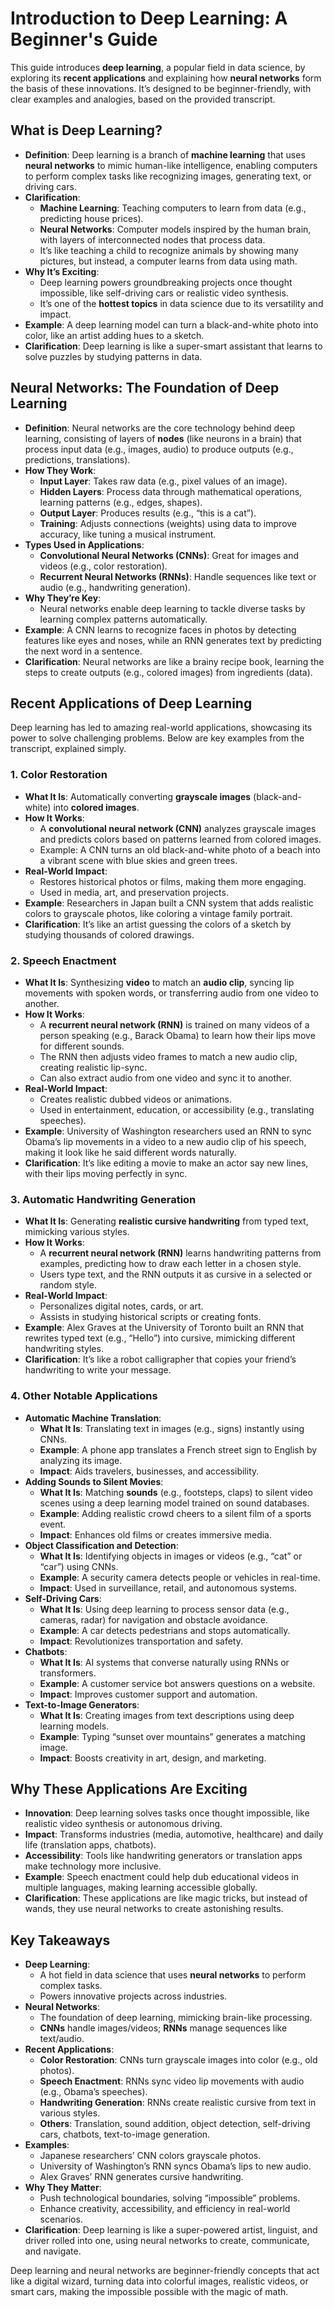 # Introduction to Deep Learning: A Beginner's Guide

This guide introduces **deep learning**, a popular field in data science, by exploring its **recent applications** and explaining how **neural networks** form the basis of these innovations. It’s designed to be beginner-friendly, with clear examples and analogies, based on the provided transcript.

## What is Deep Learning?

- **Definition**: Deep learning is a branch of **machine learning** that uses **neural networks** to mimic human-like intelligence, enabling computers to perform complex tasks like recognizing images, generating text, or driving cars.
- **Clarification**:
  - **Machine Learning**: Teaching computers to learn from data (e.g., predicting house prices).
  - **Neural Networks**: Computer models inspired by the human brain, with layers of interconnected nodes that process data.
  - It’s like teaching a child to recognize animals by showing many pictures, but instead, a computer learns from data using math.
- **Why It’s Exciting**:
  - Deep learning powers groundbreaking projects once thought impossible, like self-driving cars or realistic video synthesis.
  - It’s one of the **hottest topics** in data science due to its versatility and impact.
- **Example**: A deep learning model can turn a black-and-white photo into color, like an artist adding hues to a sketch.
- **Clarification**: Deep learning is like a super-smart assistant that learns to solve puzzles by studying patterns in data.

## Neural Networks: The Foundation of Deep Learning

- **Definition**: Neural networks are the core technology behind deep learning, consisting of layers of **nodes** (like neurons in a brain) that process input data (e.g., images, audio) to produce outputs (e.g., predictions, translations).
- **How They Work**:
  - **Input Layer**: Takes raw data (e.g., pixel values of an image).
  - **Hidden Layers**: Process data through mathematical operations, learning patterns (e.g., edges, shapes).
  - **Output Layer**: Produces results (e.g., “this is a cat”).
  - **Training**: Adjusts connections (weights) using data to improve accuracy, like tuning a musical instrument.
- **Types Used in Applications**:
  - **Convolutional Neural Networks (CNNs)**: Great for images and videos (e.g., color restoration).
  - **Recurrent Neural Networks (RNNs)**: Handle sequences like text or audio (e.g., handwriting generation).
- **Why They’re Key**:
  - Neural networks enable deep learning to tackle diverse tasks by learning complex patterns automatically.
- **Example**: A CNN learns to recognize faces in photos by detecting features like eyes and noses, while an RNN generates text by predicting the next word in a sentence.
- **Clarification**: Neural networks are like a brainy recipe book, learning the steps to create outputs (e.g., colored images) from ingredients (data).

## Recent Applications of Deep Learning

Deep learning has led to amazing real-world applications, showcasing its power to solve challenging problems. Below are key examples from the transcript, explained simply.

### 1. Color Restoration

- **What It Is**: Automatically converting **grayscale images** (black-and-white) into **colored images**.
- **How It Works**:
  - A **convolutional neural network (CNN)** analyzes grayscale images and predicts colors based on patterns learned from colored images.
  - Example: A CNN turns an old black-and-white photo of a beach into a vibrant scene with blue skies and green trees.
- **Real-World Impact**:
  - Restores historical photos or films, making them more engaging.
  - Used in media, art, and preservation projects.
- **Example**: Researchers in Japan built a CNN system that adds realistic colors to grayscale photos, like coloring a vintage family portrait.
- **Clarification**: It’s like an artist guessing the colors of a sketch by studying thousands of colored drawings.

### 2. Speech Enactment

- **What It Is**: Synthesizing **video** to match an **audio clip**, syncing lip movements with spoken words, or transferring audio from one video to another.
- **How It Works**:
  - A **recurrent neural network (RNN)** is trained on many videos of a person speaking (e.g., Barack Obama) to learn how their lips move for different sounds.
  - The RNN then adjusts video frames to match a new audio clip, creating realistic lip-sync.
  - Can also extract audio from one video and sync it to another.
- **Real-World Impact**:
  - Creates realistic dubbed videos or animations.
  - Used in entertainment, education, or accessibility (e.g., translating speeches).
- **Example**: University of Washington researchers used an RNN to sync Obama’s lip movements in a video to a new audio clip of his speech, making it look like he said different words naturally.
- **Clarification**: It’s like editing a movie to make an actor say new lines, with their lips moving perfectly in sync.

### 3. Automatic Handwriting Generation

- **What It Is**: Generating **realistic cursive handwriting** from typed text, mimicking various styles.
- **How It Works**:
  - A **recurrent neural network (RNN)** learns handwriting patterns from examples, predicting how to draw each letter in a chosen style.
  - Users type text, and the RNN outputs it as cursive in a selected or random style.
- **Real-World Impact**:
  - Personalizes digital notes, cards, or art.
  - Assists in studying historical scripts or creating fonts.
- **Example**: Alex Graves at the University of Toronto built an RNN that rewrites typed text (e.g., “Hello”) into cursive, mimicking different handwriting styles.
- **Clarification**: It’s like a robot calligrapher that copies your friend’s handwriting to write your message.

### 4. Other Notable Applications

- **Automatic Machine Translation**:
  - **What It Is**: Translating text in images (e.g., signs) instantly using CNNs.
  - **Example**: A phone app translates a French street sign to English by analyzing its image.
  - **Impact**: Aids travelers, businesses, and accessibility.
- **Adding Sounds to Silent Movies**:
  - **What It Is**: Matching **sounds** (e.g., footsteps, claps) to silent video scenes using a deep learning model trained on sound databases.
  - **Example**: Adding realistic crowd cheers to a silent film of a sports event.
  - **Impact**: Enhances old films or creates immersive media.
- **Object Classification and Detection**:
  - **What It Is**: Identifying objects in images or videos (e.g., “cat” or “car”) using CNNs.
  - **Example**: A security camera detects people or vehicles in real-time.
  - **Impact**: Used in surveillance, retail, and autonomous systems.
- **Self-Driving Cars**:
  - **What It Is**: Using deep learning to process sensor data (e.g., cameras, radar) for navigation and obstacle avoidance.
  - **Example**: A car detects pedestrians and stops automatically.
  - **Impact**: Revolutionizes transportation and safety.
- **Chatbots**:
  - **What It Is**: AI systems that converse naturally using RNNs or transformers.
  - **Example**: A customer service bot answers questions on a website.
  - **Impact**: Improves customer support and automation.
- **Text-to-Image Generators**:
  - **What It Is**: Creating images from text descriptions using deep learning models.
  - **Example**: Typing “sunset over mountains” generates a matching image.
  - **Impact**: Boosts creativity in art, design, and marketing.

## Why These Applications Are Exciting

- **Innovation**: Deep learning solves tasks once thought impossible, like realistic video synthesis or autonomous driving.
- **Impact**: Transforms industries (media, automotive, healthcare) and daily life (translation apps, chatbots).
- **Accessibility**: Tools like handwriting generators or translation apps make technology more inclusive.
- **Example**: Speech enactment could help dub educational videos in multiple languages, making learning accessible globally.
- **Clarification**: These applications are like magic tricks, but instead of wands, they use neural networks to create astonishing results.

## Key Takeaways

- **Deep Learning**:
  - A hot field in data science that uses **neural networks** to perform complex tasks.
  - Powers innovative projects across industries.
- **Neural Networks**:
  - The foundation of deep learning, mimicking brain-like processing.
  - **CNNs** handle images/videos; **RNNs** manage sequences like text/audio.
- **Recent Applications**:
  - **Color Restoration**: CNNs turn grayscale images into color (e.g., old photos).
  - **Speech Enactment**: RNNs sync video lip movements with audio (e.g., Obama’s speeches).
  - **Handwriting Generation**: RNNs create realistic cursive from text in various styles.
  - **Others**: Translation, sound addition, object detection, self-driving cars, chatbots, text-to-image generation.
- **Examples**:
  - Japanese researchers’ CNN colors grayscale photos.
  - University of Washington’s RNN syncs Obama’s lips to new audio.
  - Alex Graves’ RNN generates cursive handwriting.
- **Why They Matter**:
  - Push technological boundaries, solving “impossible” problems.
  - Enhance creativity, accessibility, and efficiency in real-world scenarios.
- **Clarification**: Deep learning is like a super-powered artist, linguist, and driver rolled into one, using neural networks to create, communicate, and navigate.

Deep learning and neural networks are beginner-friendly concepts that act like a digital wizard, turning data into colorful images, realistic videos, or smart cars, making the impossible possible with the magic of math.